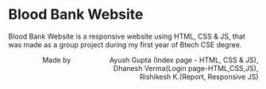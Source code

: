 <h1 align=centerfont-family = Ubuntu, sans-serif"> Blood Bank Website</h1>
<font align="center" >Blood Bank Website is a responsive website using HTML, CSS & JS, that was made as a group project during my first year of Btech CSE degree.</font>

<p align="right">Made by &emsp;&emsp;&emsp;&emsp;&emsp; Ayush Gupta (Index page - HTML, CSS & JS),<br>Dhanesh Verma(Login page-HTML,CSS,JS),<br> Rishikesh K.(Report, Responsive JS)</p>
